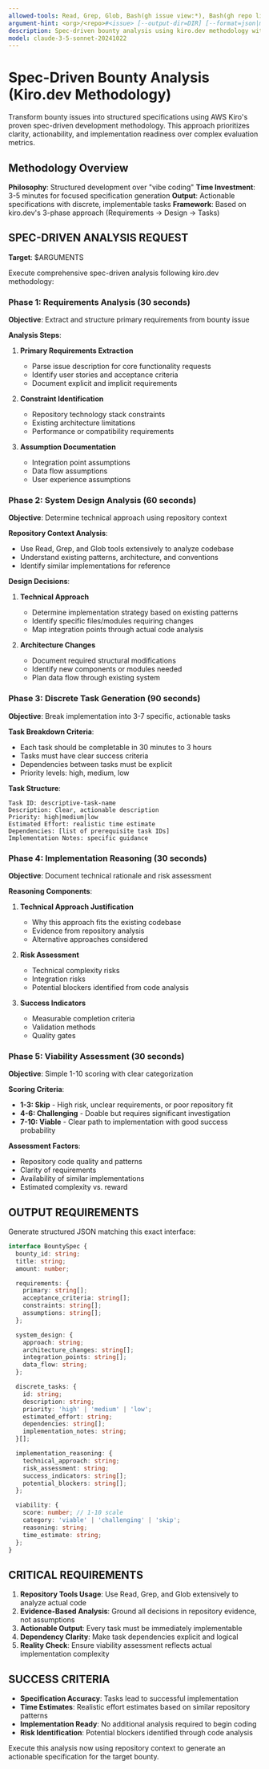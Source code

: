 ```yaml
---
allowed-tools: Read, Grep, Glob, Bash(gh issue view:*), Bash(gh repo list:*), Bash(git clone:*), Bash(git log:*), Bash(find:*), WebFetch
argument-hint: <org>/<repo>#<issue> [--output-dir=DIR] [--format=json|markdown]
description: Spec-driven bounty analysis using kiro.dev methodology with repository context
model: claude-3-5-sonnet-20241022
---
```


# Spec-Driven Bounty Analysis (Kiro.dev Methodology)

Transform bounty issues into structured specifications using AWS Kiro's proven spec-driven development methodology. This approach prioritizes clarity, actionability, and implementation readiness over complex evaluation metrics.

## Methodology Overview

**Philosophy**: Structured development over "vibe coding"
**Time Investment**: 3-5 minutes for focused specification generation
**Output**: Actionable specifications with discrete, implementable tasks
**Framework**: Based on kiro.dev's 3-phase approach (Requirements → Design → Tasks)

## SPEC-DRIVEN ANALYSIS REQUEST

**Target**: $ARGUMENTS

Execute comprehensive spec-driven analysis following kiro.dev methodology:

### Phase 1: Requirements Analysis (30 seconds)
**Objective**: Extract and structure primary requirements from bounty issue

**Analysis Steps**:
1. **Primary Requirements Extraction**
   - Parse issue description for core functionality requests
   - Identify user stories and acceptance criteria
   - Document explicit and implicit requirements

2. **Constraint Identification**
   - Repository technology stack constraints
   - Existing architecture limitations
   - Performance or compatibility requirements

3. **Assumption Documentation**
   - Integration point assumptions
   - Data flow assumptions
   - User experience assumptions

### Phase 2: System Design Analysis (60 seconds)
**Objective**: Determine technical approach using repository context

**Repository Context Analysis**:
- Use Read, Grep, and Glob tools extensively to analyze codebase
- Understand existing patterns, architecture, and conventions
- Identify similar implementations for reference

**Design Decisions**:
1. **Technical Approach**
   - Determine implementation strategy based on existing patterns
   - Identify specific files/modules requiring changes
   - Map integration points through actual code analysis

2. **Architecture Changes**
   - Document required structural modifications
   - Identify new components or modules needed
   - Plan data flow through existing system

### Phase 3: Discrete Task Generation (90 seconds)
**Objective**: Break implementation into 3-7 specific, actionable tasks

**Task Breakdown Criteria**:
- Each task should be completable in 30 minutes to 3 hours
- Tasks must have clear success criteria
- Dependencies between tasks must be explicit
- Priority levels: high, medium, low

**Task Structure**:
```
Task ID: descriptive-task-name
Description: Clear, actionable description
Priority: high|medium|low
Estimated Effort: realistic time estimate
Dependencies: [list of prerequisite task IDs]
Implementation Notes: specific guidance
```

### Phase 4: Implementation Reasoning (30 seconds)
**Objective**: Document technical rationale and risk assessment

**Reasoning Components**:
1. **Technical Approach Justification**
   - Why this approach fits the existing codebase
   - Evidence from repository analysis
   - Alternative approaches considered

2. **Risk Assessment**
   - Technical complexity risks
   - Integration risks
   - Potential blockers identified from code analysis

3. **Success Indicators**
   - Measurable completion criteria
   - Validation methods
   - Quality gates

### Phase 5: Viability Assessment (30 seconds)
**Objective**: Simple 1-10 scoring with clear categorization

**Scoring Criteria**:
- **1-3: Skip** - High risk, unclear requirements, or poor repository fit
- **4-6: Challenging** - Doable but requires significant investigation
- **7-10: Viable** - Clear path to implementation with good success probability

**Assessment Factors**:
- Repository code quality and patterns
- Clarity of requirements
- Availability of similar implementations
- Estimated complexity vs. reward

## OUTPUT REQUIREMENTS

Generate structured JSON matching this exact interface:

```typescript
interface BountySpec {
  bounty_id: string;
  title: string;
  amount: number;

  requirements: {
    primary: string[];
    acceptance_criteria: string[];
    constraints: string[];
    assumptions: string[];
  };

  system_design: {
    approach: string;
    architecture_changes: string[];
    integration_points: string[];
    data_flow: string;
  };

  discrete_tasks: {
    id: string;
    description: string;
    priority: 'high' | 'medium' | 'low';
    estimated_effort: string;
    dependencies: string[];
    implementation_notes: string;
  }[];

  implementation_reasoning: {
    technical_approach: string;
    risk_assessment: string;
    success_indicators: string[];
    potential_blockers: string[];
  };

  viability: {
    score: number; // 1-10 scale
    category: 'viable' | 'challenging' | 'skip';
    reasoning: string;
    time_estimate: string;
  };
}
```

## CRITICAL REQUIREMENTS

1. **Repository Tools Usage**: Use Read, Grep, and Glob extensively to analyze actual code
2. **Evidence-Based Analysis**: Ground all decisions in repository evidence, not assumptions
3. **Actionable Output**: Every task must be immediately implementable
4. **Dependency Clarity**: Make task dependencies explicit and logical
5. **Reality Check**: Ensure viability assessment reflects actual implementation complexity

## SUCCESS CRITERIA

- **Specification Accuracy**: Tasks lead to successful implementation
- **Time Estimates**: Realistic effort estimates based on similar repository patterns
- **Implementation Ready**: No additional analysis required to begin coding
- **Risk Identification**: Potential blockers identified through code analysis

Execute this analysis now using repository context to generate an actionable specification for the target bounty.